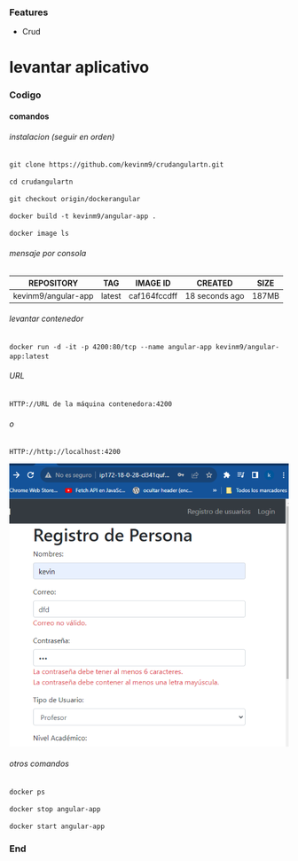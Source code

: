 ### Features

- Crud


# levantar aplicativo

### Codigo

#### comandos 
###### instalacion (seguir en orden)

`git clone https://github.com/kevinm9/crudangulartn.git`

`cd crudangulartn`

`git checkout origin/dockerangular`

`docker build -t kevinm9/angular-app .`

`docker image ls`


###### mensaje por consola

| REPOSITORY  | TAG  |  IMAGE ID | CREATED | SIZE |
| ------------ | ------------ | ------------ | ------------ | ------------ | 
|  kevinm9/angular-app | latest  | caf164fccdff |  18 seconds ago  | 187MB |

###### levantar contenedor

`docker run -d -it -p 4200:80/tcp --name angular-app kevinm9/angular-app:latest`

###### URL
`HTTP://URL de la máquina contenedora:4200`
###### o
`HTTP://http://localhost:4200`

[![captura](https://raw.githubusercontent.com/kevinm9/crudangulartn/dockerangular/foto1.png "captura")](https://raw.githubusercontent.com/kevinm9/crudangulartn/dockerangular/foto1.png "captura")


######  otros comandos

`docker ps`

`docker stop angular-app`

`docker start angular-app`

### End
